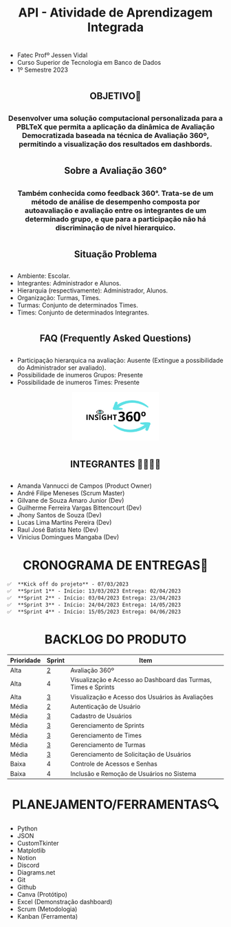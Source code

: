 # <h1 align=center>API - Atividade de Aprendizagem Integrada<h1/>

- Fatec Profº Jessen Vidal
- Curso Superior de Tecnologia em Banco de Dados
- 1º Semestre 2023


# <h2 align=center>OBJETIVO🎯<h2/>
<h3 align=center>Desenvolver uma solução computacional personalizada para a PBLTeX que permita a aplicação da dinâmica de Avaliação Democratizada baseada na técnica de Avaliação 360º, permitindo a visualização dos resultados em dashbords. <h3/>

# <h2 align=center>Sobre a Avaliação 360°<h2/>
<h3 align=center>Também conhecida como feedback 360°. Trata-se de um método de análise de desempenho composta por autoavaliação e avaliação entre os integrantes de um determinado grupo, e que para a participação não há discriminação de nível hierarquico. <h3/>

# <h2 align=center>Situação Problema<h2/>
- Ambiente: Escolar.
- Integrantes: Administrador e Alunos.
- Hierarquia (respectivamente): Administrador, Alunos.
- Organização: Turmas, Times.
- Turmas: Conjunto de determinados Times.
- Times: Conjunto de determinados Integrantes.

# <h2 align=center>FAQ (Frequently Asked Questions)<h2/>
- Participação hierarquica na avaliação: Ausente (Extingue a possibilidade do Administrador ser avaliado).
- Possibilidade de inumeros Grupos: Presente
- Possibilidade de inumeros Times: Presente

<p align='center'>
<img src="https://raw.githubusercontent.com/AndreMeneses0103/API_1_SEMESTRE/images/logo_preto.png" width="40%" />
</p>
  
# <h2 align=center>INTEGRANTES 👩‍💻👨‍💻<h2/>
- Amanda Vannucci de Campos (Product Owner) 
- André Filipe Meneses (Scrum Master)
- Gilvane de Souza Amaro Junior (Dev)
- Guilherme Ferreira Vargas Bittencourt (Dev)
- Jhony Santos de Souza (Dev)
- Lucas Lima Martins Pereira (Dev)
- Raul José Batista Neto (Dev)
- Vinicius Domingues Mangaba (Dev)

# <h1 align="center">CRONOGRAMA DE ENTREGAS📆</h1>
    ✅  **Kick off do projeto** - 07/03/2023 
    ✅  **Sprint 1** - Início: 13/03/2023 Entrega: 02/04/2023
    ✅  **Sprint 2** - Início: 03/04/2023 Entrega: 23/04/2023
    ✅  **Sprint 3** - Início: 24/04/2023 Entrega: 14/05/2023
    ✅  **Sprint 4** - Início: 15/05/2023 Entrega: 04/06/2023

# <h1 align="center">BACKLOG DO PRODUTO</h1>
 
Prioridade | Sprint | Item 
--- | --- | --- 
Alta | <a href="https://github.com/AndreMeneses0103/API_1_SEMESTRE/blob/main/Sprint2/README.md">2</a> |Avaliação 360º
Alta | 4 |Visualização e Acesso ao Dashboard das Turmas, Times e Sprints
Alta | <a href="https://github.com/AndreMeneses0103/API_1_SEMESTRE/blob/main/Sprint3/README.md">3</a> |Visualização e Acesso dos Usuários às Avaliações
Média | <a href="https://github.com/AndreMeneses0103/API_1_SEMESTRE/blob/main/Sprint2/README.md">2</a> |Autenticação de Usuário
Média | <a href="https://github.com/AndreMeneses0103/API_1_SEMESTRE/blob/main/Sprint3/README.md">3</a> |Cadastro de Usuários
Média | <a href="https://github.com/AndreMeneses0103/API_1_SEMESTRE/blob/main/Sprint3/README.md">3</a> |Gerenciamento de Sprints
Média | <a href="https://github.com/AndreMeneses0103/API_1_SEMESTRE/blob/main/Sprint3/README.md">3</a> |Gerenciamento de Times
Média | <a href="https://github.com/AndreMeneses0103/API_1_SEMESTRE/blob/main/Sprint3/README.md">3</a> |Gerenciamento de Turmas
Média | <a href="https://github.com/AndreMeneses0103/API_1_SEMESTRE/blob/main/Sprint3/README.md">3</a> |Gerenciamento de Solicitação de Usuários
Baixa | 4 |Controle de Acessos e Senhas
Baixa | 4 |Inclusão e Remoção de Usuários no Sistema

# <h1 align="center">PLANEJAMENTO/FERRAMENTAS🔍</h1>
- Python
- JSON
- CustomTkinter
- Matplotlib
- Notion
- Discord
- Diagrams.net
- Git
- Github
- Canva (Protótipo)
- Excel (Demonstração dashboard)
- Scrum (Metodologia)
- Kanban (Ferramenta)

